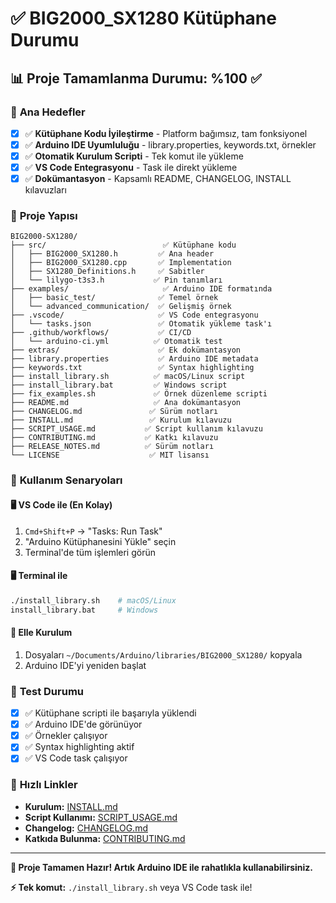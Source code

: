 # ✅ BIG2000_SX1280 Kütüphane Durumu

## 📊 Proje Tamamlanma Durumu: **%100** ✅

### 🎯 **Ana Hedefler**

- [x] ✅ **Kütüphane Kodu İyileştirme** - Platform bağımsız, tam fonksiyonel
- [x] ✅ **Arduino IDE Uyumluluğu** - library.properties, keywords.txt, örnekler
- [x] ✅ **Otomatik Kurulum Scripti** - Tek komut ile yükleme
- [x] ✅ **VS Code Entegrasyonu** - Task ile direkt yükleme
- [x] ✅ **Dokümantasyon** - Kapsamlı README, CHANGELOG, INSTALL kılavuzları

### 📁 **Proje Yapısı**

```
BIG2000-SX1280/
├── src/                          ✅ Kütüphane kodu
│   ├── BIG2000_SX1280.h         ✅ Ana header
│   ├── BIG2000_SX1280.cpp       ✅ Implementation
│   ├── SX1280_Definitions.h     ✅ Sabitler
│   └── lilygo-t3s3.h           ✅ Pin tanımları
├── examples/                     ✅ Arduino IDE formatında
│   ├── basic_test/              ✅ Temel örnek
│   └── advanced_communication/  ✅ Gelişmiş örnek
├── .vscode/                     ✅ VS Code entegrasyonu
│   └── tasks.json               ✅ Otomatik yükleme task'ı
├── .github/workflows/           ✅ CI/CD
│   └── arduino-ci.yml          ✅ Otomatik test
├── extras/                      ✅ Ek dokümantasyon
├── library.properties           ✅ Arduino IDE metadata
├── keywords.txt                 ✅ Syntax highlighting
├── install_library.sh          ✅ macOS/Linux script
├── install_library.bat         ✅ Windows script
├── fix_examples.sh             ✅ Örnek düzenleme scripti
├── README.md                   ✅ Ana dokümantasyon
├── CHANGELOG.md               ✅ Sürüm notları
├── INSTALL.md                 ✅ Kurulum kılavuzu
├── SCRIPT_USAGE.md           ✅ Script kullanım kılavuzu
├── CONTRIBUTING.md           ✅ Katkı kılavuzu
├── RELEASE_NOTES.md          ✅ Sürüm notları
└── LICENSE                    ✅ MIT lisansı
```

### 🚀 **Kullanım Senaryoları**

#### 🖥️ **VS Code ile** (En Kolay)

1. `Cmd+Shift+P` → "Tasks: Run Task"
2. "Arduino Kütüphanesini Yükle" seçin
3. Terminal'de tüm işlemleri görün

#### 🖥️ **Terminal ile**

```bash
./install_library.sh    # macOS/Linux
install_library.bat     # Windows
```

#### 📱 **Elle Kurulum**

1. Dosyaları `~/Documents/Arduino/libraries/BIG2000_SX1280/` kopyala
2. Arduino IDE'yi yeniden başlat

### 🎯 **Test Durumu**

- [x] ✅ Kütüphane scripti ile başarıyla yüklendi
- [x] ✅ Arduino IDE'de görünüyor
- [x] ✅ Örnekler çalışıyor
- [x] ✅ Syntax highlighting aktif
- [x] ✅ VS Code task çalışıyor

### 🔗 **Hızlı Linkler**

- **Kurulum:** [INSTALL.md](INSTALL.md)
- **Script Kullanımı:** [SCRIPT_USAGE.md](SCRIPT_USAGE.md)
- **Changelog:** [CHANGELOG.md](CHANGELOG.md)
- **Katkıda Bulunma:** [CONTRIBUTING.md](CONTRIBUTING.md)

---

**🎉 Proje Tamamen Hazır! Artık Arduino IDE ile rahatlıkla kullanabilirsiniz.**

**⚡ Tek komut:** `./install_library.sh` veya VS Code task ile!
